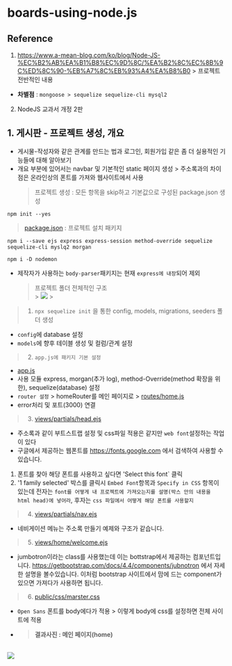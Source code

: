 # boards-using-node.js

## Reference

1.  https://www.a-mean-blog.com/ko/blog/Node-JS-%EC%B2%AB%EA%B1%B8%EC%9D%8C/%EA%B2%8C%EC%8B%9C%ED%8C%90-%EB%A7%8C%EB%93%A4%EA%B8%B0 > 프로젝트 전반적인 내용

- **차별점** : `mongoose > sequelize sequelize-cli mysql2`

2. NodeJS 교과서 개정 2판

## 1. 게시판 - 프로젝트 생성, 개요

- 게시물-작성자와 같은 관계를 만드는 법과 로그인, 회원가입 같은 좀 더 실용적인 기능들에 대해 알아보기
- 개요 부분에 있어서는 navbar 및 기본적인 static 페이지 생성 > 주소록과의 차이점은 온라인상의 폰트를 가져와 웹사이트에서 사용
  > 프로젝트 생성 : 모든 항목을 skip하고 기본값으로 구성된 package.json 생성

```
npm init --yes
```

> [package.json](https://github.com/tjfruddnjs1/boards-using-node.js/blob/main/package.json) : 프로젝트 설치 패키지

```
npm i --save ejs express express-session method-override sequelize sequelize-cli myslq2 morgan

npm i -D nodemon
```

- 제작자가 사용하는 `body-parser`패키지는 현재 `express에 내장`되어 제외
  > 프로젝트 폴더 전체적인 구조
  > <br> > <img src="https://user-images.githubusercontent.com/41010744/104975829-1b285680-5a3f-11eb-993d-148051dab011.png"> > <br>

> 1. `npx sequelize init` 을 통한 config, models, migrations, seeders 폴더 생성

- `config`에 database 설정
- `models`에 향후 테이블 생성 및 컬럼/관계 설정

> 2. `app.js에 패키지 기본 설정`

- [app.js](https://github.com/tjfruddnjs1/boards-using-node.js/blob/main/app.js)
- 사용 모듈 express, morgan(추가 log), method-Override(method 확장을 위한), sequelize(database) 설정
- `router 설정` > homeRouter를 메인 페이지로 > [routes/home.js](https://github.com/tjfruddnjs1/boards-using-node.js/tree/main/routes)
- error처리 및 포트(3000) 연결

> 3. [views/partials/head.ejs](https://github.com/tjfruddnjs1/boards-using-node.js/blob/main/views/partials/head.ejs)

- 주소록과 같이 부트스트랩 설정 및 css파일 적용은 같지만 `web font`설정하는 작업이 있다
- 구글에서 제공하는 웹폰트를 https://fonts.google.com 에서 검색하여 사용할 수 있습니다.

1. 폰트를 찾아 해당 폰트를 사용하고 싶다면 'Select this font` 클릭
2. '1 family selected' 박스를 클릭시 `Embed Font`항목과 `Specify in CSS` 항목이 있는데 전자는 `font를 어떻게 내 프로젝트에 가져오는지를 설명(박스 안의 내용을 html head)에 넣어라`, 후자는 `css 파일에서 어떻게 해당 폰트를 사용할지`

> 4. [views/partials/nav.ejs](https://github.com/tjfruddnjs1/boards-using-node.js/blob/main/views/partials/nav.ejs)

- 네비게이션 메뉴는 주소록 만들기 예제와 구조가 같습니다.

> 5. [views/home/welcome.ejs](https://github.com/tjfruddnjs1/boards-using-node.js/blob/main/views/home/welcome.ejs)

- jumbotron이라는 class를 사용했는데 이는 bottstrap에서 제공하는 컴포넌트입니다. https://getbootstrap.com/docs/4.4/components/jubnotron 에서 자세한 설명을 볼수있습니다. 이처럼 bootstrap 사이트에서 맘에 드는 component가 있으면 가져다가 사용하면 됩니다.

> 6. [public/css/marster.css](https://github.com/tjfruddnjs1/boards-using-node.js/blob/main/public/css/master.css)

- `Open Sans` 폰트를 body에다가 적용 > 이렇게 body에 css를 설정하면 전체 사이트에 적용

- > **결과사진 : 메인 페이지(home)**

<br>
<img src="https://user-images.githubusercontent.com/41010744/104978304-eddea700-5a44-11eb-972a-7831b1264818.png">
<br>
